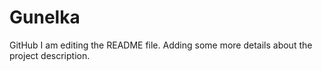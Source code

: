 # Gunelka
GitHub
I am editing the README file. Adding some more details about the project description.

